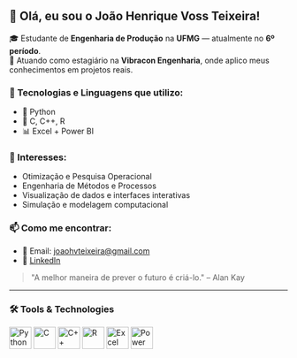 ## 👋 Olá, eu sou o João Henrique Voss Teixeira!

🎓 Estudante de **Engenharia de Produção** na **UFMG** — atualmente no **6º período**.  
💼 Atuando como estagiário na **Vibracon Engenharia**, onde aplico meus conhecimentos em projetos reais.

### 🧰 Tecnologias e Linguagens que utilizo:
- 🐍 Python
- 👾 C, C++, R
- 📊 Excel + Power BI

### 🎯 Interesses:
- Otimização e Pesquisa Operacional  
- Engenharia de Métodos e Processos  
- Visualização de dados e interfaces interativas  
- Simulação e modelagem computacional  

### 📫 Como me encontrar:
- 📧 Email: joaohvteixeira@gmail.com  
- 💼 [LinkedIn](https://www.linkedin.com/in/jo%C3%A3o-henrique)  

> "A melhor maneira de prever o futuro é criá-lo." – Alan Kay

---

### 🛠️ Tools & Technologies

<p align="left">
  <img src="https://cdn.jsdelivr.net/gh/devicons/devicon/icons/python/python-original.svg" alt="Python" width="40" height="40"/>
  <img src="https://cdn.jsdelivr.net/gh/devicons/devicon/icons/c/c-original.svg" alt="C" width="40" height="40"/>
  <img src="https://cdn.jsdelivr.net/gh/devicons/devicon/icons/cplusplus/cplusplus-original.svg" alt="C++" width="40" height="40"/>
  <img src="https://cdn.jsdelivr.net/gh/devicons/devicon/icons/r/r-original.svg" alt="R" width="40" height="40"/>
  <img src="https://img.icons8.com/color/48/000000/microsoft-excel-2019--v1.png" alt="Excel" width="40" height="40"/>
  <img src="https://img.icons8.com/color/48/power-bi.png" alt="Power BI" width="40" height="40"/>
</p>
